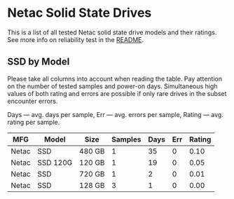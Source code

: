 Netac Solid State Drives
========================

This is a list of all tested Netac solid state drive models and their ratings. See
more info on reliability test in the [README](https://github.com/linuxhw/SMART).

SSD by Model
------------

Please take all columns into account when reading the table. Pay attention on the
number of tested samples and power-on days. Simultaneous high values of both rating
and errors are possible if only rare drives in the subset encounter errors.

Days   — avg. days per sample,
Err    — avg. errors per sample,
Rating — avg. rating per sample.

| MFG       | Model              | Size   | Samples | Days  | Err   | Rating |
|-----------|--------------------|--------|---------|-------|-------|--------|
| Netac     | SSD                | 480 GB | 1       | 35    | 0     | 0.10   |
| Netac     | SSD 120G           | 120 GB | 1       | 19    | 0     | 0.05   |
| Netac     | SSD                | 720 GB | 1       | 2     | 0     | 0.01   |
| Netac     | SSD                | 128 GB | 3       | 1     | 0     | 0.00   |
